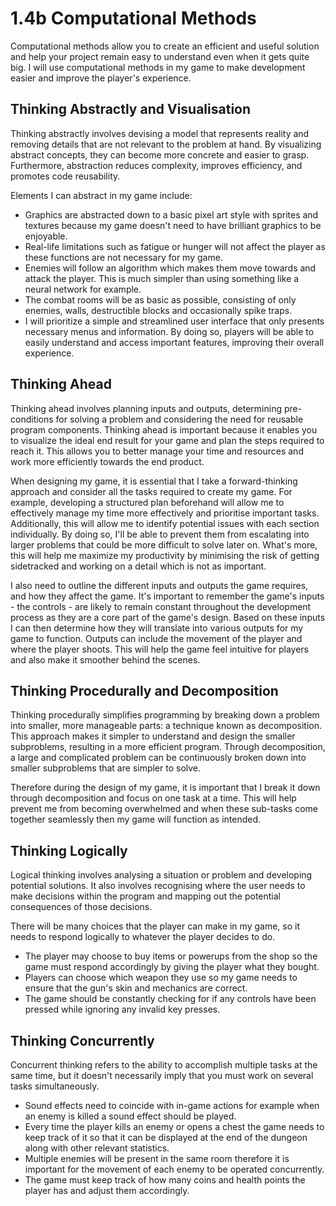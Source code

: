 # 1.4b Computational Methods

Computational methods allow you to create an efficient and useful solution and help your project remain easy to understand even when it gets quite big. I will use computational methods in my game to make development easier and improve the player's experience.

## Thinking Abstractly and Visualisation

Thinking abstractly involves devising a model that represents reality and removing details that are not relevant to the problem at hand. By visualizing abstract concepts, they can become more concrete and easier to grasp. Furthermore, abstraction reduces complexity, improves efficiency, and promotes code reusability.

Elements I can abstract in my game include:

* Graphics are abstracted down to a basic pixel art style with sprites and textures because my game doesn't need to have brilliant graphics to be enjoyable.
* Real-life limitations such as fatigue or hunger will not affect the player as these functions are not necessary for my game.
* Enemies will follow an algorithm which makes them move towards and attack the player. This is much simpler than using something like a neural network for example.
* The combat rooms will be as basic as possible, consisting of only enemies, walls, destructible blocks and occasionally spike traps.
* I will prioritize a simple and streamlined user interface that only presents necessary menus and information. By doing so, players will be able to easily understand and access important features, improving their overall experience.

## Thinking Ahead

Thinking ahead involves planning inputs and outputs, determining pre-conditions for solving a problem and considering the need for reusable program components. Thinking ahead is important because it enables you to visualize the ideal end result for your game and plan the steps required to reach it. This allows you to better manage your time and resources and work more efficiently towards the end product.

When designing my game, it is essential that I take a forward-thinking approach and consider all the tasks required to create my game. For example, developing a structured plan beforehand will allow me to effectively manage my time more effectively and prioritise important tasks. Additionally, this will allow me to identify potential issues with each section individually. By doing so, I'll be able to prevent them from escalating into larger problems that could be more difficult to solve later on. What's more, this will help me maximize my productivity by minimising the risk of getting sidetracked and working on a detail which is not as important.

I also need to outline the different inputs and outputs the game requires, and how they affect the game. It's important to remember the game's inputs - the controls - are likely to remain constant throughout the development process as they are a core part of the game's design. Based on these inputs I can then determine how they will translate into various outputs for my game to function. Outputs can include the movement of the player and where the player shoots. This will help the game feel intuitive for players and also make it smoother behind the scenes.

## Thinking Procedurally and Decomposition

Thinking procedurally simplifies programming by breaking down a problem into smaller, more manageable parts: a technique known as decomposition. This approach makes it simpler to understand and design the smaller subproblems, resulting in a more efficient program. Through decomposition, a large and complicated problem can be continuously broken down into smaller subproblems that are simpler to solve.

Therefore during the design of my game, it is important that I break it down through decomposition and focus on one task at a time. This will help prevent me from becoming overwhelmed and when these sub-tasks come together seamlessly then my game will function as intended.

## Thinking Logically

Logical thinking involves analysing a situation or problem and developing potential solutions. It also involves recognising where the user needs to make decisions within the program and mapping out the potential consequences of those decisions.

There will be many choices that the player can make in my game, so it needs to respond logically to whatever the player decides to do.

* The player may choose to buy items or powerups from the shop so the game must respond accordingly by giving the player what they bought.
* Players can choose which weapon they use so my game needs to ensure that the gun's skin and mechanics are correct.
* The game should be constantly checking for if any controls have been pressed while ignoring any invalid key presses.

## Thinking Concurrently

Concurrent thinking refers to the ability to accomplish multiple tasks at the same time, but it doesn't necessarily imply that you must work on several tasks simultaneously.

* Sound effects need to coincide with in-game actions for example when an enemy is killed a sound effect should be played.
* Every time the player kills an enemy or opens a chest the game needs to keep track of it so that it can be displayed at the end of the dungeon along with other relevant statistics.
* Multiple enemies will be present in the same room therefore it is important for the movement of each enemy to be operated concurrently.
* The game must keep track of how many coins and health points the player has and adjust them accordingly.
